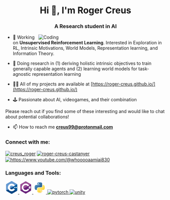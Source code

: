 <h1 align="center">Hi 👋, I'm Roger Creus</h1>
<h3 align="center">A Research student in AI</h3>
<img align="right" alt="Coding" width="400" src="https://i.pinimg.com/originals/e4/26/70/e426702edf874b181aced1e2fa5c6cde.gif">

- 🔭 Working on **Unsupervised Reinforcement Learning**. Interested in Exploration in RL, Intrinsic Motivations, World Models, Representation learning, and Information Theory. 

- 🧠 Doing research in (1) deriving holistic intrinsic objectives to train generally capable agents and (2) learning world models for task-agnostic representation learning

- 👨‍💻 All of my projects are available at [https://roger-creus.github.io/](https://roger-creus.github.io/)

- 🕹️ Passionate about AI, videogames, and their combination

Please reach out if you find some of these interesting and would like to chat about potential collaborations!

- 📫 How to reach me **creus99@protonmail.com**

<h3 align="left">Connect with me:</h3>
<p align="left">
<a href="https://twitter.com/creus_roger" target="blank"><img align="center" src="https://raw.githubusercontent.com/rahuldkjain/github-profile-readme-generator/master/src/images/icons/Social/twitter.svg" alt="creus_roger" height="30" width="40" /></a>
<a href="https://linkedin.com/in/roger-creus-castanyer" target="blank"><img align="center" src="https://raw.githubusercontent.com/rahuldkjain/github-profile-readme-generator/master/src/images/icons/Social/linked-in-alt.svg" alt="roger-creus-castanyer" height="30" width="40" /></a>
<a href="https://www.youtube.com/c/https://www.youtube.com/@whooooaamiai830" target="blank"><img align="center" src="https://raw.githubusercontent.com/rahuldkjain/github-profile-readme-generator/master/src/images/icons/Social/youtube.svg" alt="https://www.youtube.com/@whooooaamiai830" height="30" width="40" /></a>
</p>

<h3 align="left">Languages and Tools:</h3>
<p align="left"> <a href="https://www.w3schools.com/cpp/" target="_blank" rel="noreferrer"> <img src="https://raw.githubusercontent.com/devicons/devicon/master/icons/cplusplus/cplusplus-original.svg" alt="cplusplus" width="40" height="40"/> </a> <a href="https://www.w3schools.com/cs/" target="_blank" rel="noreferrer"> <img src="https://raw.githubusercontent.com/devicons/devicon/master/icons/csharp/csharp-original.svg" alt="csharp" width="40" height="40"/> </a> <a href="https://www.python.org" target="_blank" rel="noreferrer"> <img src="https://raw.githubusercontent.com/devicons/devicon/master/icons/python/python-original.svg" alt="python" width="40" height="40"/> </a> <a href="https://pytorch.org/" target="_blank" rel="noreferrer"> <img src="https://www.vectorlogo.zone/logos/pytorch/pytorch-icon.svg" alt="pytorch" width="40" height="40"/> </a> <a href="https://unity.com/" target="_blank" rel="noreferrer"> <img src="https://www.vectorlogo.zone/logos/unity3d/unity3d-icon.svg" alt="unity" width="40" height="40"/> </a> </p>

